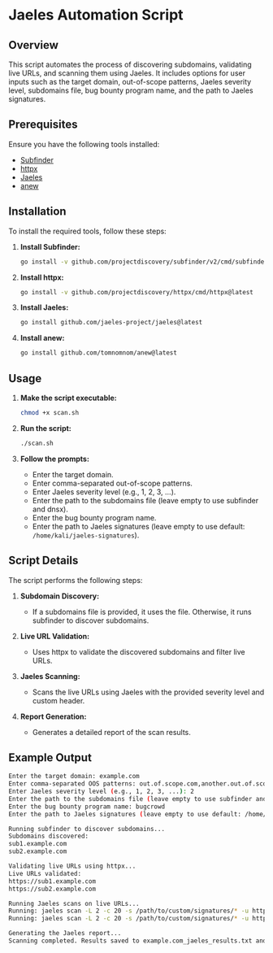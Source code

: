 # Jaeles Automation Script

## Overview

This script automates the process of discovering subdomains, validating live URLs, and scanning them using Jaeles. It includes options for user inputs such as the target domain, out-of-scope patterns, Jaeles severity level, subdomains file, bug bounty program name, and the path to Jaeles signatures.

## Prerequisites

Ensure you have the following tools installed:
- [Subfinder](https://github.com/projectdiscovery/subfinder)
- [httpx](https://github.com/projectdiscovery/httpx)
- [Jaeles](https://github.com/jaeles-project/jaeles)
- [anew](https://github.com/tomnomnom/anew)

## Installation

To install the required tools, follow these steps:

1. **Install Subfinder:**
    ```sh
    go install -v github.com/projectdiscovery/subfinder/v2/cmd/subfinder@latest
    ```

2. **Install httpx:**
    ```sh
    go install -v github.com/projectdiscovery/httpx/cmd/httpx@latest
    ```

3. **Install Jaeles:**
    ```sh
    go install github.com/jaeles-project/jaeles@latest
    ```

4. **Install anew:**
    ```sh
    go install github.com/tomnomnom/anew@latest
    ```

## Usage

1. **Make the script executable:**
    ```sh
    chmod +x scan.sh
    ```

2. **Run the script:**
    ```sh
    ./scan.sh
    ```

3. **Follow the prompts:**
    - Enter the target domain.
    - Enter comma-separated out-of-scope patterns.
    - Enter Jaeles severity level (e.g., 1, 2, 3, ...).
    - Enter the path to the subdomains file (leave empty to use subfinder and dnsx).
    - Enter the bug bounty program name.
    - Enter the path to Jaeles signatures (leave empty to use default: `/home/kali/jaeles-signatures`).

## Script Details

The script performs the following steps:

1. **Subdomain Discovery:**
    - If a subdomains file is provided, it uses the file. Otherwise, it runs subfinder to discover subdomains.

2. **Live URL Validation:**
    - Uses httpx to validate the discovered subdomains and filter live URLs.

3. **Jaeles Scanning:**
    - Scans the live URLs using Jaeles with the provided severity level and custom header.

4. **Report Generation:**
    - Generates a detailed report of the scan results.

## Example Output

```sh
Enter the target domain: example.com
Enter comma-separated OOS patterns: out.of.scope.com,another.out.of.scope.com
Enter Jaeles severity level (e.g., 1, 2, 3, ...): 2
Enter the path to the subdomains file (leave empty to use subfinder and dnsx): 
Enter the bug bounty program name: bugcrowd
Enter the path to Jaeles signatures (leave empty to use default: /home/kali/jaeles-signatures): /path/to/custom/signatures

Running subfinder to discover subdomains...
Subdomains discovered:
sub1.example.com
sub2.example.com

Validating live URLs using httpx...
Live URLs validated:
https://sub1.example.com
https://sub2.example.com

Running Jaeles scans on live URLs...
Running: jaeles scan -L 2 -c 20 -s /path/to/custom/signatures/* -u https://sub1.example.com -H "X-Bug-bounty: s1d6p01nt7@bugcrowd" -o example.com_jaeles_results.txt
Running: jaeles scan -L 2 -c 20 -s /path/to/custom/signatures/* -u https://sub2.example.com -H "X-Bug-bounty: s1d6p01nt7@bugcrowd" -o example.com_jaeles_results.txt

Generating the Jaeles report...
Scanning completed. Results saved to example.com_jaeles_results.txt and report generated at /home/kali/scanned/out.
